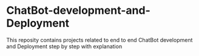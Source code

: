 # ChatBot-development-and-Deployment
This reposity contains projects related to end to end ChatBot development and Deployment step by step with explanation
